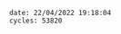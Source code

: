 

                date: 22/04/2022 19:18:04
                cycles: 53820

                         